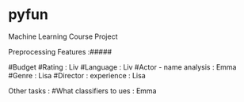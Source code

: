 # pyfun
Machine Learning Course Project


Preprocessing Features :#####

#Budget 
#Rating : Liv
#Language : Liv
#Actor - name analysis : Emma
#Genre : Lisa
#Director : experience : Lisa


Other tasks : 
#What classifiers to ues : Emma
